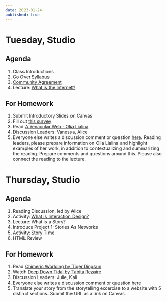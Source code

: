 ```yaml
---
date: 2023-01-24
published: true
---
```


# Tuesday, Studio
## Agenda
1. Class Introductions
2. Go Over [Syllabus](https://docs.google.com/document/d/1W14d-DkJG-sBNFOvSJtBbCnl1l92hI1DAeQUzOBbl-E/edit?usp=sharing)
3. [Community Agreement](https://docs.google.com/document/d/1bzijcESob0ttfpqL5EjrMqj51H-o1zt4z87GKZcPYrg/edit)
4. Lecture: [What is the Internet?](https://www.figma.com/proto/kig3qUGwCgrj0HsIwogA4D/History-of-the-Internet?node-id=1%3A2&scaling=contain&page-id=0%3A1)

## For Homework
1. Submit Introductory Slides on Canvas
2. Fill out [this survey](https://forms.gle/QrMBEKcngA1eHZPX7)
3. Read [A Venacular Web - Olia Lialina](http://art.teleportacia.org/observation/vernacular/)
4. Discussion Leaders: Vanessa, Alice
5. Everyone else writes a discussion comment or question [here](https://docs.google.com/document/d/1pv5p2erPfjhSk7HzhXJtdSpO1effd9uR-X4lSVwFSS8/edit). Reading leaders, please prepare information on Olia Lialina and highlight examples of her work, in addition to contextualizing and summarizing the reading. Prepare comments and questions around this. Please also connect the reading to the lecture.



# Thursday, Studio
## Agenda
1. Reading Discussion, led by Alice
2. Activity: [What is Interaction Design?](https://docs.google.com/document/d/1A5wJmW4PolNJeYGTLOCKQPBFfk-zkojOYpn96zygYf8/edit?usp=sharing)
3. Lecture: What is a Story?
4. Introduce Project 1: Stories As Networks
5. Activity: [Story Time](https://docs.google.com/document/d/1u9mDi1vH8Y6oqytLVmteXEPDQ9GPhCPA0Dlo38xqvoQ/edit?usp=sharing)
6. HTML Review


## For Homework
1. Read [Chimeric Worlding by Tiger Dingsun](http://tdingsun.github.io/worlding/)
2. Watch [Deep Down Tidal by Tabita Rezaire](https://vimeo.com/248887185)
3. Discussion Leaders: Julie, Kali
4. Everyone else writes a discussion comment or question [here](https://docs.google.com/document/d/1pv5p2erPfjhSk7HzhXJtdSpO1effd9uR-X4lSVwFSS8/edit?usp=sharing)
5. Translate your story from the storytelling excercise to a website with 5 distinct sections. Submit the URL as a link on Canvas. 
<!-- 6. Choose which story you will base your project around, and sketch out 2 different versions of your selected story. With each direction, use different typefaces and explain your reasoning for each.  -->

<!-- # Friday -->

<!-- Agenda. -->
